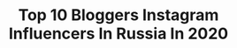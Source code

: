 ---
title: Top 10 Bloggers Instagram Influencers In Russia In 2020
description: >-
  Find top bloggers Instagram influencers in Russia in 2020. Most popular hashtags: #liketime #promo #evgenyfist #ufagirls.
platform: Instagram
profiles:
  - username: "_m_a_d_l_e_n"
    fullname: >-
      Madina Mamadalieva
    location: "Russia"
    followers: 1050138
    engagement: 1103
    commentsToLikes: 0.032410
    avatar: "https://scontent-lhr8-1.cdninstagram.com/v/t51.2885-19/s320x320/90795583_265193341140444_5345491871122587648_n.jpg?_nc_ht=scontent-lhr8-1.cdninstagram.com&_nc_ohc=Ts7uPMXokiQAX8rqh_B&oh=9a73dbb954a3cb609ff6307bd645df65&oe=5EB9298C"
    verified: false
    hashtags: "#stayhome, #staysafe"
  - username: "mar_kovaleva"
    fullname: >-
      FASHION ▫️ BEAUTY▫️ INSPO
    location: "Russia"
    followers: 49189
    engagement: 574
    commentsToLikes: 0.360416
    avatar: "https://scontent-lht6-1.cdninstagram.com/v/t51.2885-19/s320x320/75489902_516196088977191_8293394699671044096_n.jpg?_nc_ht=scontent-lht6-1.cdninstagram.com&_nc_ohc=k2u6E620zg0AX-nrGQ4&oh=f9ec84a0b28a08cb7509094bfdeed8f1&oe=5EBB43F8"
    verified: false
    hashtags: "#yummy, #jomalone, #bathandbodyworksrussia, #photoedit"
  - username: "evgenyfist"
    fullname: >-
      EVGENY FIST
    location: "Russia"
    followers: 174574
    engagement: 467
    commentsToLikes: 0.044283
    avatar: "https://scontent-bos3-1.cdninstagram.com/v/t51.2885-19/s320x320/71948775_2727335967296694_304288855144529920_n.jpg?_nc_ht=scontent-bos3-1.cdninstagram.com&_nc_ohc=4HycsQCF0-QAX-E0OdS&oh=c1a82b94f5f37a9f05f2e3211beb9a7c&oe=5EB7E48E"
    verified: false
    hashtags: "#evgenyfist, #cadillacxt6, #xt6, #tomford"
  - username: "anayporter"
    fullname: >-
      АНЯ ПОРТЕР ФЕЯ ВИНКС
    location: "Russia"
    followers: 674715
    engagement: 1021
    commentsToLikes: 0.019477
    avatar: "https://scontent-lht6-1.cdninstagram.com/v/t51.2885-19/s320x320/79600279_2551421415088331_8301364668618768384_n.jpg?_nc_ht=scontent-lht6-1.cdninstagram.com&_nc_ohc=SAiIkBRVl1kAX9HAd39&oh=f88c488cc21cb49e67047a5a79d7e838&oe=5EBACED8"
    verified: false
    hashtags: "#starbucksrtd, #frappuccino, #matcha"
  - username: "pa_shutka"
    fullname: >-
      👮‍♂️АРТУР ПАШУТИН 🔥MOSCOW🇷🇺
    location: "Russia"
    followers: 209548
    engagement: 397
    commentsToLikes: 0.085743
    avatar: "https://scontent-lhr8-1.cdninstagram.com/v/t51.2885-19/s320x320/73423634_450306418986528_1300001040455696384_n.jpg?_nc_ht=scontent-lhr8-1.cdninstagram.com&_nc_ohc=FqwbVyMUUE8AX8gS3fx&oh=44c58f64023fcf23cabd3895dc67fd46&oe=5EBA29A0"
    verified: false
    hashtags: "#kinolift, #kinoliftru"
  - username: "red_autumn"
    fullname: >-
      OlyaRedAutumn | Moscow
    location: "Russia"
    followers: 114053
    engagement: 688
    commentsToLikes: 0.021543
    avatar: "https://scontent-ams4-1.cdninstagram.com/v/t51.2885-19/s320x320/46938900_343008183190830_6103639953479041024_n.jpg?_nc_ht=scontent-ams4-1.cdninstagram.com&_nc_ohc=d5gOqjvPMBcAX9XTtfq&oh=377d73b48948e388849efd4a789994c0&oe=5EB81D93"
    verified: false
    hashtags: "#shiseidorussia, #evelinecelebration, #got2brussia, #colourpop"
  - username: "anastasia.hm"
    fullname: >-
      С ДУШОЙ ПУТЕШЕСТВЕННИКА
    location: "Russia"
    followers: 96220
    engagement: 357
    commentsToLikes: 0.092786
    avatar: "https://scontent-lhr8-1.cdninstagram.com/v/t51.2885-19/s320x320/24125594_400637437038220_3075809535898681344_n.jpg?_nc_ht=scontent-lhr8-1.cdninstagram.com&_nc_ohc=3LOLESSaw9YAX8z9Epg&oh=ac3251fcc83e57ea7a5115aaf8d2e1ea&oe=5EBB092E"
    verified: false
    hashtags: "#cacharelparfums, #uniqlo, #lifewear, #mysunlight"
  - username: "yanina_kod"
    fullname: >-
      Kodesnikova Yana💫
    location: "Russia"
    followers: 6087
    engagement: 1944
    commentsToLikes: 0.039354
    avatar: "https://scontent-lhr8-1.cdninstagram.com/v/t51.2885-19/s320x320/74670584_2398021403785271_362855944020819968_n.jpg?_nc_ht=scontent-lhr8-1.cdninstagram.com&_nc_ohc=CTnSP6TtYhAAX8zVf3R&oh=d8ca28be144c5fb107e1d39308e89621&oe=5EB90FFB"
    verified: false
    hashtags: "#ufacity, #ideaforphoto, #ufahockey, #iwant"
  - username: "bers_review"
    fullname: >-
      ⠀⠀⠀⠀⠀⠀⠀⠀⠀⠀⠀ ❀ Bersik ❀
    location: "Russia"
    followers: 304322
    engagement: 608
    commentsToLikes: 0.026657
    avatar: "https://scontent-ams4-1.cdninstagram.com/v/t51.2885-19/s320x320/12353869_1526119394367247_1127074119_a.jpg?_nc_ht=scontent-ams4-1.cdninstagram.com&_nc_ohc=WLL_4ibSWf8AX9ldlT0&oh=e3cd0f3874393a6003361754900a64dc&oe=5EB820ED"
    verified: false
    hashtags: "#rizmo, #lolsurprise, #bersikbmr, #lolsurpriseomg"
  - username: "zharikova_zhozefina"
    fullname: >-
      JOSEPHINE
    location: "Russia"
    followers: 168171
    engagement: 303
    commentsToLikes: 0.038943
    avatar: "https://scontent-amt2-1.cdninstagram.com/v/t51.2885-19/s320x320/92130149_811970279299719_3820730428948480000_n.jpg?_nc_ht=scontent-amt2-1.cdninstagram.com&_nc_ohc=Hyoo9-4tg50AX8dU3aG&oh=c8a4b02503875e62880f01bf439ae46d&oe=5EB94EDD"
    verified: false
    hashtags: "#nepachka"
---
